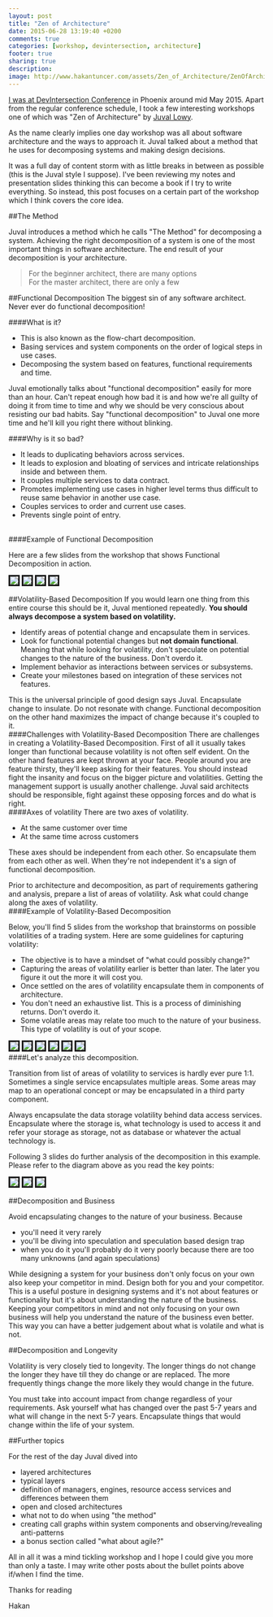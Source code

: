 ```yaml
---
layout: post
title: "Zen of Architecture"
date: 2015-06-28 13:19:40 +0200
comments: true
categories: [workshop, devintersection, architecture]
footer: true
sharing: true
description: 
image: http://www.hakantuncer.com/assets/Zen_of_Architecture/ZenOfArchitecture.jpg
---
```


[I was at DevIntersection Conference](/blog/2015/05/02/devintersection-and-anglebrackets-in-phoenix/) in Phoenix around mid May 2015. Apart from the regular conference schedule, I took a few interesting workshops one of which was "Zen of Architecture" by [Juval Lowy](http://www.oreilly.com/pub/au/741).

As the name clearly implies one day workshop was all about software architecture and the ways to approach it. Juval talked about a method that he uses for decomposing systems and making design decisions.

It was a full day of content storm with as little breaks in between as possible (this is the Juval style I suppose). I've been reviewing my notes and presentation slides thinking this can become a book if I try to write everything. So instead, this post focuses on a certain part of the workshop which I think covers the core idea.

##The Method

Juval introduces a method which he calls "The Method" for decomposing a system. Achieving the right decomposition of a system is one of the most important things in software architecture. The end result of your decomposition is your architecture.

>For the beginner architect, there are many options<br/>
For the master architect, there are only a few

##Functional Decomposition
The biggest sin of any software architect. Never ever do functional decomposition!
<br/>

####What is it?

* This is also known as the flow-chart decomposition.
* Basing services and system components on the order of logical steps in use cases.
* Decomposing the system based on features, functional requirements and time.

Juval emotionally talks about "functional decomposition" easily for more than an hour. Can't repeat enough how bad it is and how we're all guilty of doing it from time to time and why we should be very conscious about resisting our bad habits. Say "functional decomposition" to Juval one more time and he'll kill you right there without blinking.
<br/>

####Why is it so bad?

* It leads to duplicating behaviors across services.
* It leads to explosion and bloating of services and intricate relationships inside and between them.
* It couples multiple services to data contract.
* Promotes implementing use cases in higher level terms thus difficult to reuse same behavior in another use case.
* Couples services to order and current use cases.
* Prevents single point of entry.

<br/>
####Example of Functional Decomposition

Here are  a few slides from the workshop that shows Functional Decomposition in action.

<img src="/assets/Zen_of_Architecture/IMG_2021.jpg" style="border: solid;">
<img src="/assets/Zen_of_Architecture/IMG_2023.jpg" style="border: solid;">
<img src="/assets/Zen_of_Architecture/IMG_2024.jpg" style="border: solid;">
<img src="/assets/Zen_of_Architecture/IMG_2025.jpg" style="border: solid;">

##Volatility-Based Decomposition
If you would learn one thing from this entire course this should be it, Juval mentioned repeatedly. __You should always decompose a system based on volatility.__ 

* Identify areas of potential change and encapsulate them in services.
* Look for functional potential changes but __not domain functional__. Meaning that while looking for volatility, don't speculate on potential changes to the nature of the business. Don't overdo it.
* Implement behavior as interactions between services or subsystems.
* Create your milestones based on integration of these services not features.

This is the universal principle of good design says Juval. Encapsulate change to insulate. Do not resonate with change. Functional decomposition on the other hand maximizes the impact of change because it's coupled to it.
<br/>
####Challenges with Volatility-Based Decomposition
There are challenges in creating a Volatility-Based Decomposition. First of all it usually takes longer than functional because volatility is not often self evident. On the other hand features are kept thrown at your face. People around you are feature thirsty, they'll keep asking for their features. You should instead fight the insanity and focus on the bigger picture and volatilities. Getting the management support is usually another challenge. Juval said architects should be responsible, fight against these opposing forces and do what is right.
<br/>
####Axes of volatility
There are two axes of volatility.

* At the same customer over time
* At the same time across customers

These axes should be independent from each other. So encapsulate them from each other as well. When they're not independent it's a sign of functional decomposition.

Prior to architecture and decomposition, as part of requirements gathering and analysis, prepare a list of areas of volatility. Ask what could change along the axes of volatility.
<br/>
####Example of Volatility-Based Decomposition

Below, you'll find 5 slides from the workshop that brainstorms on possible volatilities of a trading system. Here are some guidelines for capturing volatility:

* The objective is to have a mindset of "what could possibly change?"
* Capturing the areas of volatility earlier is better than later. The later you figure it out the more it will cost you.
* Once settled on the ares of volatility encapsulate them in components of architecture.
* You don't need an exhaustive list. This is a process of diminishing returns. Don't overdo it.
* Some volatile areas may relate too much to the nature of your business. This type of volatility is out of your scope.

<img src="/assets/Zen_of_Architecture/IMG_2026.jpg" style="border: solid;">
<img src="/assets/Zen_of_Architecture/IMG_2027.jpg" style="border: solid;">
<img src="/assets/Zen_of_Architecture/IMG_2028.jpg" style="border: solid;">
<img src="/assets/Zen_of_Architecture/IMG_2029.jpg" style="border: solid;">
<img src="/assets/Zen_of_Architecture/IMG_2030.jpg" style="border: solid;">
<img src="/assets/Zen_of_Architecture/IMG_2032.jpg" style="border: solid;">
<br/>
####Let's analyze this decomposition.

Transition from list of areas of volatility to services is hardly ever pure 1:1. Sometimes a single service encapsulates multiple areas. Some areas may map to an operational concept or may be encapsulated in a third party component.

Always encapsulate the data storage volatility behind data access services. Encapsulate where the storage is, what technology is used to access it and refer your storage as storage, not as database or whatever the actual technology is.

Following 3 slides do further analysis of the decomposition in this example. Please refer to the diagram above as you read the key points:

<img src="/assets/Zen_of_Architecture/IMG_2034.jpg" style="border: solid;">
<img src="/assets/Zen_of_Architecture/IMG_2035.jpg" style="border: solid;">
<img src="/assets/Zen_of_Architecture/IMG_2036.jpg" style="border: solid;">

##Decomposition and Business

Avoid encapsulating changes to the nature of your business. Because

* you'll need it very rarely
* you'll be diving into speculation and speculation based design trap
* when you do it you'll probably do it very poorly because there are too many unknowns (and again speculations)

While designing a system for your business don't only focus on your own also keep your competitor in mind. Design both for you and your competitor. This is a useful posture in designing systems and it's not about features or functionality but it's about understanding the nature of the business. Keeping your competitors in mind and not only focusing on your own business will help you understand the nature of the business even better. This way you can have a better judgement about what is volatile and what is not.

##Decomposition and Longevity

Volatility is very closely tied to longevity. The longer things do not change the longer they have till they do change or are replaced. The more frequently things change the more likely they would change in the future.

You must take into account impact from change regardless of your requirements. Ask yourself what has changed over the past 5-7 years and what will change in the next 5-7 years. Encapsulate things that would change within the life of your system.

##Further topics

For the rest of the day Juval dived into 

* layered architectures
* typical layers
* definition of managers, engines, resource access services and differences between them
* open and closed architectures
* what not to do when using "the method"
* creating call graphs within system components and observing/revealing anti-patterns
* a bonus section called "what about agile?"

All in all it was a mind tickling workshop and I hope I could give you more than only a taste. I may write other posts about the bullet points above if/when I find the time.

Thanks for reading

Hakan


